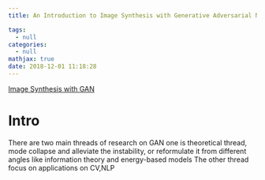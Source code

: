 ```yaml
---
title: An Introduction to Image Synthesis with Generative Adversarial Nets

tags:
  - null
categories:
  - null
mathjax: true
date: 2018-12-01 11:18:28
---
```


[Image Synthesis with GAN](https://arxiv.org/pdf/1803.04469.pdf)

<!--more-->

# Intro
There are two main threads of research on GAN
one is theoretical thread, mode collapse and alleviate the instability, or reformulate it from different angles like information theory and energy-based models
The other thread focus on applications on CV,NLP
